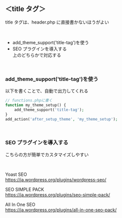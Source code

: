 ## ＜title タグ＞

title タグは、header.php に直接書かないほうがよい

<br>

-   add_theme_support('title-tag')を使う
-   SEO プラグインを導入する  
    上のどちらかで対応する

<br>


### add_theme_support('title-tag')を使う
以下を書くことで、自動で出力してくれる
```php
// functions.phpに書く
function my_theme_setup() {
    add_theme_support('title-tag');
}
add_action('after_setup_theme', 'my_theme_setup');
```

<br>

### SEO プラグインを導入する 
こちらの方が簡単でカスタマイズしやすい  

<br>

Yoast SEO  
https://ja.wordpress.org/plugins/wordpress-seo/  

SEO  SIMPLE PACK  
https://ja.wordpress.org/plugins/seo-simple-pack/  

All In One SEO  
https://ja.wordpress.org/plugins/all-in-one-seo-pack/  


